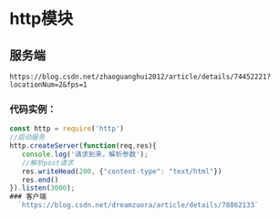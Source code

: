 # http模块
  ## 服务端
  `https://blog.csdn.net/zhaoguanghui2012/article/details/74452221?locationNum=2&fps=1`</br>
  ### 代码实例：
  ```Javascript
const http = require('http')
//启动服务
http.createServer(function(req,res){
     console.log('请求到来，解析参数');
     //解析post请求
     res.writeHead(200, {"content-type": "text/html"})
     res.end()
}).listen(3000);
  ### 客户端
	`https://blog.csdn.net/dreamzuora/article/details/78862133`
  
